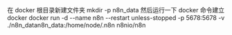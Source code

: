 在 docker 根目录新建文件夹
mkdir -p n8n_data
然后运行一下 docker 命令建立 docker
docker run -d --name n8n --restart unless-stopped -p 5678:5678 -v ./n8n_datan8n_data:/home/node/.n8n n8nio/n8n
